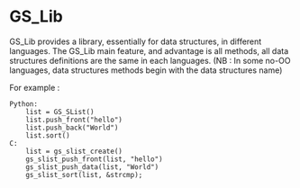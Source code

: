 GS_Lib
===========

GS_Lib provides a library, essentially for data structures, in different languages.
The GS_Lib main feature, and advantage is all methods, all data structures definitions are the same in each languages.
(NB : In some no-OO languages, data structures methods begin with the data structures name)

For example :

	Python:
		list = GS_SList()
		list.push_front("hello")
		list.push_back("World")
		list.sort()
	C:
		list = gs_slist_create()
		gs_slist_push_front(list, "hello")
		gs_slist_push_data(list, "World")
		gs_slist_sort(list, &strcmp);
